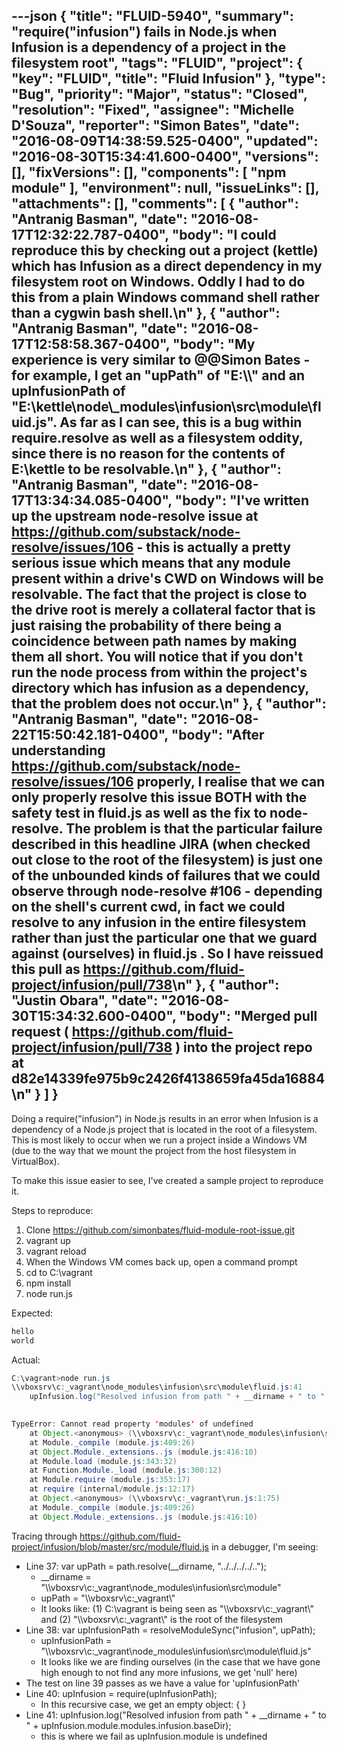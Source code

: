 ---json
{
  "title": "FLUID-5940",
  "summary": "require(\"infusion\") fails in Node.js when Infusion is a dependency of a project in the filesystem root",
  "tags": "FLUID",
  "project": {
    "key": "FLUID",
    "title": "Fluid Infusion"
  },
  "type": "Bug",
  "priority": "Major",
  "status": "Closed",
  "resolution": "Fixed",
  "assignee": "Michelle D'Souza",
  "reporter": "Simon Bates",
  "date": "2016-08-09T14:38:59.525-0400",
  "updated": "2016-08-30T15:34:41.600-0400",
  "versions": [],
  "fixVersions": [],
  "components": [
    "npm module"
  ],
  "environment": null,
  "issueLinks": [],
  "attachments": [],
  "comments": [
    {
      "author": "Antranig Basman",
      "date": "2016-08-17T12:32:22.787-0400",
      "body": "I could reproduce this by checking out a project (kettle) which has Infusion as a direct dependency in my filesystem root on Windows. Oddly I had to do this from a plain Windows command shell rather than a cygwin bash shell.\n"
    },
    {
      "author": "Antranig Basman",
      "date": "2016-08-17T12:58:58.367-0400",
      "body": "My experience is very similar to @@Simon Bates - for example, I get an \"upPath\" of \"E:\\\\\" and an upInfusionPath of \"E:\\kettle\\node\\_modules\\infusion\\src\\module\\fluid.js\". As far as I can see, this is a bug within require.resolve as well as a filesystem oddity, since there is no reason for the contents of E:\\kettle to be resolvable.\n"
    },
    {
      "author": "Antranig Basman",
      "date": "2016-08-17T13:34:34.085-0400",
      "body": "I've written up the upstream node-resolve issue at <https://github.com/substack/node-resolve/issues/106> - this is actually a pretty serious issue which means that any module present within a drive's CWD on Windows will be resolvable. The fact that the project is close to the drive root is merely a collateral factor that is just raising the probability of there being a coincidence between path names by making them all short. You will notice that if you don't run the node process from within the project's directory which has infusion as a dependency, that the problem does not occur.\n"
    },
    {
      "author": "Antranig Basman",
      "date": "2016-08-22T15:50:42.181-0400",
      "body": "After understanding <https://github.com/substack/node-resolve/issues/106> properly, I realise that we can only properly resolve this issue BOTH with the safety test in fluid.js as well as the fix to node-resolve. The problem is that the particular failure described in this headline JIRA (when checked out close to the root of the filesystem) is just one of the unbounded kinds of failures that we could observe through node-resolve #106 - depending on the shell's current cwd, in fact we could resolve to any infusion in the entire filesystem rather than just the particular one that we guard against (ourselves) in fluid.js . So I have reissued this pull as <https://github.com/fluid-project/infusion/pull/738>\n"
    },
    {
      "author": "Justin Obara",
      "date": "2016-08-30T15:34:32.600-0400",
      "body": "Merged pull request ( <https://github.com/fluid-project/infusion/pull/738> ) into the project repo at d82e14339fe975b9c2426f4138659fa45da16884\n"
    }
  ]
}
---
Doing a require("infusion") in Node.js results in an error when Infusion is a dependency of a Node.js project that is located in the root of a filesystem. This is most likely to occur when we run a project inside a Windows VM (due to the way that we mount the project from the host filesystem in VirtualBox).

To make this issue easier to see, I've created a sample project to reproduce it.

Steps to reproduce:

1. Clone <https://github.com/simonbates/fluid-module-root-issue.git>
2. vagrant up
3. vagrant reload
4. When the Windows VM comes back up, open a command prompt
5. cd to C:\vagrant
6. npm install
7. node run.js

Expected:

```java
hello
world
```

Actual:

```java
C:\vagrant>node run.js
\\vboxsrv\c:_vagrant\node_modules\infusion\src\module\fluid.js:41
    upInfusion.log("Resolved infusion from path " + __dirname + " to " + upInfusion.module.modules.infusion.baseDir);
                                                                                          ^

TypeError: Cannot read property 'modules' of undefined
    at Object.<anonymous> (\\vboxsrv\c:_vagrant\node_modules\infusion\src\module\fluid.js:41:91)
    at Module._compile (module.js:409:26)
    at Object.Module._extensions..js (module.js:416:10)
    at Module.load (module.js:343:32)
    at Function.Module._load (module.js:300:12)
    at Module.require (module.js:353:17)
    at require (internal/module.js:12:17)
    at Object.<anonymous> (\\vboxsrv\c:_vagrant\run.js:1:75)
    at Module._compile (module.js:409:26)
    at Object.Module._extensions..js (module.js:416:10)
```

Tracing through <https://github.com/fluid-project/infusion/blob/master/src/module/fluid.js> in a debugger, I'm seeing:

* Line 37: var upPath = path.resolve(\_\_dirname, "../../../../..");
  * \_\_dirname = "\\\vboxsrv\c:\_vagrant\node\_modules\infusion\src\module"
  * upPath = "\\\vboxsrv\c:\_vagrant\\"
  * It looks like: (1) C:\vagrant is being seen as "\\\vboxsrv\c:\_vagrant\\" and (2) "\\\vboxsrv\c:\_vagrant\\" is the root of the filesystem
* Line 38: var upInfusionPath = resolveModuleSync("infusion", upPath);
  * upInfusionPath = "\\\vboxsrv\c:\_vagrant\node\_modules\infusion\src\module\fluid.js"
  * It looks like we are finding ourselves (in the case that we have gone high enough to not find any more infusions, we get 'null' here)
* The test on line 39 passes as we have a value for 'upInfusionPath'
* Line 40: upInfusion = require(upInfusionPath);
  * In this recursive case, we get an empty object: { }
* Line 41: upInfusion.log("Resolved infusion from path " + \_\_dirname + " to " + upInfusion.module.modules.infusion.baseDir);
  * this is where we fail as upInfusion.module is undefined

        
